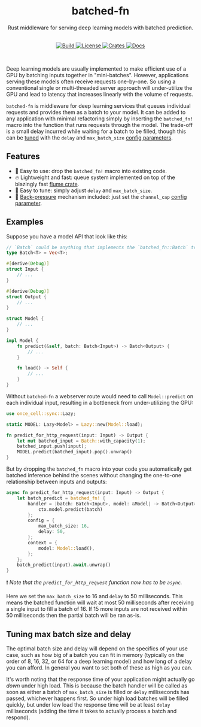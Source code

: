 <div align="center">
    <h1>batched-fn</h1>
    Rust middleware for serving deep learning models with batched prediction.
</div>
<br/>
<p align="center">
    <a href="https://github.com/epwalsh/batched-fn/actions">
        <img alt="Build" src="https://github.com/epwalsh/batched-fn/workflows/CI/badge.svg?event=push&branch=master">
    </a>
    <a href="https://github.com/epwalsh/batched-fn/blob/master/LICENSE">
        <img alt="License" src="https://img.shields.io/github/license/epwalsh/batched-fn.svg?color=blue&cachedrop">
    </a>
    <a href="https://crates.io/crates/batched-fn">
        <img alt="Crates" src="https://img.shields.io/crates/v/batched-fn.svg?color=blue">
    </a>
    <a href="https://docs.rs/batched-fn/">
        <img alt="Docs" src="https://img.shields.io/badge/docs.rs-API%20docs-blue">
    </a>
</p>
<br/>

Deep learning models are usually implemented to make efficient use of a GPU by batching inputs together
in "mini-batches". However, applications serving these models often receive requests one-by-one.
So using a conventional single or multi-threaded server approach will under-utilize the GPU and lead to latency that increases
linearly with the volume of requests.

`batched-fn` is middleware for deep learning services that queues individual requests and provides them as a batch
to your model. It can be added to any application with minimal refactoring simply by inserting the `batched_fn!` macro
into the function that runs requests through the model. The trade-off is a small delay incurred while waiting for a batch to be filled,
though this can be [tuned](#tuning-max-batch-size-and-delay) with the `delay` and `max_batch_size` [config parameters](https://docs.rs/batched-fn/*/batched_fn/macro.batched_fn.html#config).

## Features

- 🚀 Easy to use: drop the `batched_fn!` macro into existing code.
- 🔥 Lightweight and fast: queue system implemented on top of the blazingly fast [flume crate](https://github.com/zesterer/flume).
- 🙌 Easy to tune: simply adjust `delay` and `max_batch_size`.
- 🛑 [Back-pressure](https://medium.com/@jayphelps/backpressure-explained-the-flow-of-data-through-software-2350b3e77ce7) mechanism included: just set the `channel_cap` [config parameter](https://docs.rs/batched-fn/*/batched_fn/macro.batched_fn.html#config).

## Examples

Suppose you have a model API that look like this:

```rust
// `Batch` could be anything that implements the `batched_fn::Batch` trait.
type Batch<T> = Vec<T>;

#[derive(Debug)]
struct Input {
    // ...
}

#[derive(Debug)]
struct Output {
    // ...
}

struct Model {
    // ...
}

impl Model {
    fn predict(&self, batch: Batch<Input>) -> Batch<Output> {
        // ...
    }

    fn load() -> Self {
        // ...
    }
}
```

Without `batched-fn` a webserver route would need to call `Model::predict` on each
individual input, resulting in a bottleneck from under-utilizing the GPU:

```rust
use once_cell::sync::Lazy;

static MODEL: Lazy<Model> = Lazy::new(Model::load);

fn predict_for_http_request(input: Input) -> Output {
    let mut batched_input = Batch::with_capacity(1);
    batched_input.push(input);
    MODEL.predict(batched_input).pop().unwrap()
}
```

But by dropping the `batched_fn` macro into your code you automatically get batched
inference behind the scenes without changing the one-to-one relationship between inputs and
outputs:

```rust
async fn predict_for_http_request(input: Input) -> Output {
    let batch_predict = batched_fn! {
        handler = |batch: Batch<Input>, model: &Model| -> Batch<Output> {
            ctx.model.predict(batch)
        };
        config = {
            max_batch_size: 16,
            delay: 50,
        };
        context = {
            model: Model::load(),
        };
    };
    batch_predict(input).await.unwrap()
}
```

❗️ *Note that the `predict_for_http_request` function now has to be `async`.*

Here we set the `max_batch_size` to 16 and `delay`
to 50 milliseconds. This means the batched function will wait at most 50 milliseconds after receiving a single
input to fill a batch of 16. If 15 more inputs are not received within 50 milliseconds
then the partial batch will be ran as-is.

## Tuning max batch size and delay

The optimal batch size and delay will depend on the specifics of your use case, such as how big of a batch you can fit in memory
(typically on the order of 8, 16, 32, or 64 for a deep learning model) and how long of a delay you can afford.
In general you want to set both of these as high as you can.

It's worth noting that the response time of your application might actually go *down* under high load.
This is because the batch handler will be called as soon as either a batch of `max_batch_size` is filled or `delay` milliseconds
has passed, whichever happens first.
So under high load batches will be filled quickly, but under low load the response time will be at least `delay` milliseconds (adding the time
it takes to actually process a batch and respond).
